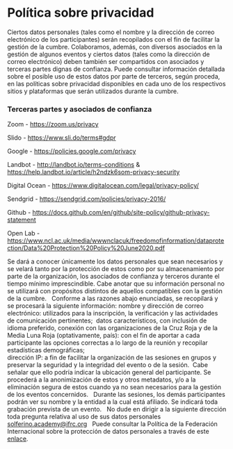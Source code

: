 # Política sobre privacidad

Ciertos datos personales (tales como el nombre y la dirección de correo electrónico de los participantes) serán recopilados con el fin de facilitar la gestión de la cumbre. Colaboramos, además, con diversos asociados en la gestión de algunos eventos y ciertos datos (tales como la dirección de correo electrónico) deben también ser compartidos con asociados y terceras partes dignas de confianza. Puede consultar información detallada sobre el posible uso de estos datos por parte de terceros, según proceda, en las políticas sobre privacidad disponibles en cada uno de los respectivos sitios y plataformas que serán utilizados durante la cumbre.

### Terceras partes y asociados de confianza

Zoom - https://zoom.us/privacy

Slido - https://www.sli.do/terms#gdpr

Google - https://policies.google.com/privacy

Landbot - http://landbot.io/terms-conditions & https://help.landbot.io/article/h2ndzk6som-privacy-security

Digital Ocean - https://www.digitalocean.com/legal/privacy-policy/

Sendgrid - https://sendgrid.com/policies/privacy-2016/

Github - https://docs.github.com/en/github/site-policy/github-privacy-statement

Open Lab - https://www.ncl.ac.uk/media/wwwnclacuk/freedomofinformation/dataprotection/Data%20Protection%20Policy%20June2020.pdf

Se dará a conocer únicamente los datos personales que sean necesarios y se velará tanto por la protección de estos como por su almacenamiento por parte de la organización, los asociados de confianza y terceros durante el tiempo mínimo imprescindible. Cabe anotar que su información personal no se utilizará con propósitos distintos de aquellos compatibles con la gestión de la cumbre. 
 
Conforme a las razones abajo enunciadas, se recopilará y se procesará la siguiente información: 
nombre y dirección de correo electrónico: utilizados para la inscripción, la verificación y las actividades de comunicación pertinentes; 
datos característicos, con inclusión de idioma preferido, conexión con las organizaciones de la Cruz Roja y de la Media Luna Roja (optativamente, país): con el fin de aportar a cada participante las opciones correctas a lo largo de la reunión y recopilar estadísticas demográficas;  
dirección IP: a fin de facilitar la organización de las sesiones en grupos y preservar la seguridad y la integridad del evento o de la sesión.  Cabe señalar que ello podría indicar la ubicación general del participante. Se procederá a la anonimización de estos y otros metadatos, y/o a la eliminación segura de estos cuando ya no sean necesarios para la gestión de los eventos concernidos. 
 
Durante las sesiones, los demás participantes podrán ver su nombre y la entidad a la cual está afiliado. Se indicará toda grabación prevista de un evento. 
 
No dude en dirigir a la siguiente dirección toda pregunta relativa al uso de sus datos personales solferino.academy@ifrc.org 
 Puede consultar la Política de la Federación Internacional sobre la protección de datos personales a través de este [enlace](https://edit.climate.red/uploads/ifrc-protecion-de-datos-personales-es.pdf).
